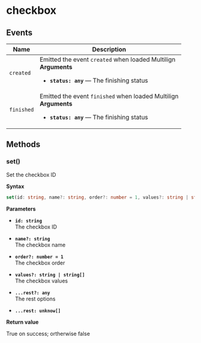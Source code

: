 # checkbox

## Events

| Name       | Description                                                                                                                       |
| ---------- | --------------------------------------------------------------------------------------------------------------------------------- |
| `created`  | Emitted the event `created` when loaded Multilign<br>**Arguments**<br><ul><li>**`status: any`** — The finishing status</li></ul>  |
| `finished` | Emitted the event `finished` when loaded Multilign<br>**Arguments**<br><ul><li>**`status: any`** — The finishing status</li></ul> |

## Methods

### set()

Set the checkbox ID

**Syntax**

```typescript
set(id: string, name?: string, order?: number = 1, values?: string | string[], ...rest: unknow[]): boolean
```

**Parameters**

- **`id: string`**<br>
  The checkbox ID

- **`name?: string`**<br>
  The checkbox name

- **`order?: number = 1`**<br>
  The checkbox order

- **`values?: string | string[]`**<br>
  The checkbox values

- **`...rest?: any`**<br>
  The rest options

- **`...rest: unknow[]`**

**Return value**

True on success; ortherwise false

